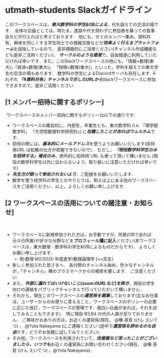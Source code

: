 # utmath-students Slackガイドライン
このワークスペースは，***東大数学科の学生&OBによる***，代を超えての交流の場です．
全体の企画としては，時たま，進路や代を問わずに参加者を募っての食事会などが行えればと考えております．
他にも，ゼミのメンバー集め，資料共有，興味を同じくする学生同士での情報交換などが***効率よく行えるプラットフォーム***を目指しているので，
是非積極的にご活用ください(チャンネル作成機能なども是非ご活用ください)．
***サークルのような感覚***で，自由闊達に利用していただければ幸いです．
​
また，このSlackワークスペースの他にも，「情報×数理(東大)」「経済×数理(東大)」 「物理×数理(東大)」といった，学科を超えての東大学生の交流の場もあります．
数学科の学生によるDiscordサーバも存在します.
それぞれ
***「#資料共有」チャンネルで示したURLから***Slackワークスペースに参加できますので，是非ご活用ください.
​
## [1 メンバー招待に関するポリシー]
​
ワークスペースのメンバー招待に関するポリシーは以下の通りです:
​
- ワークスペースの趣旨的に，内部生，卒業生とも，東大数学科 (i.e. 「理学部数学科」 「大学院数理科学研究科」) に***在籍したことがあればウェルカム***です．
​
- 招待の際には，***基本的にメールアドレス***を使うようお願いいたします(招待用URL は拡散の仕方が把握できないので)．
ただし，***「現役数学科学生のみを招待する」場合のみ***，例外的に招待用 URL も使って頂いて構いません (現役の数学科学生以外に伝わらないよう，取り扱いに注意いただければ幸いです)
​
- ***先生方が誤って参加されないよう***，ご配慮をお願いいたします．
​
- 数学を使う他学科の学生とのやりとりは，例えば上にある他のワークスペースをご活用ください．
​
以上，よろしくお願い申し上げます．
​
## [2 ワークスペースの活用についての諸注意・お知らせ]
​
- ワークスペースに新規参加された方は，お手数ですが，所属(OBであれば元々の所属)や好きな分野などを**プロフィール欄に記入**ください(本ワークスペースは，東大数理・数学科の学生&OBによるものだからです)．
よろしくお願い申し上げます． 
    - 例:数理 M2/2020 年度進学/数理論理学 [××先生]
​
- 新しく参加された皆さまへ．
各分野のチャンネル始め，色々なチャンネルが，「チャンネル」横のプラスマークからの検索を要します．
ご注意ください.
​
- また，***外部に漏れてはいけないこと(zoomのURLなど)を除き***，現役の学生向けの連絡をパブリックチャンネルで行っていただいて構いません．
​
- それから，現在このワークスペースの***運営係を募集***しております(主なお仕事は，ユーザーからのお便りに答えること，ワークスペースのポリシーの必要に応じた改訂，ワークスペースの管理です．面白い企画があれば，それを試してみることもできます)．
特に現役 B3,B4 の代の人員が足りておりません．
ご興味がおありの方は，お近くの運営係(現在， @権 英哲 (けん えいてつ) ， @Yuta Nakayama )にご連絡ください
(途中で***運営係を辞めるのも自由***です，どうぞお気軽に試してみてください)．
​
- その他，ワークスペースを利用されていて，***改善案など思ったことがございましたら，いつでも***お近くの運営係にお問い合わせください(現在， @権 英哲 (けん えいてつ) ，@Yuta Nakayama)．
